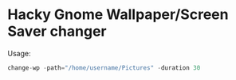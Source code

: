 # Hacky Gnome Wallpaper/Screen Saver changer

Usage:
```go
change-wp -path="/home/username/Pictures" -duration 30
```
